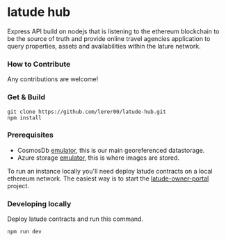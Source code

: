 # latude hub

Express API build on nodejs that is listening to the ethereum blockchain to be the source of truth and provide online travel agencies application to query properties, assets and availabilities within the lature network.

### How to Contribute

Any contributions are welcome!

### Get & Build

```
git clone https://github.com/lerer00/latude-hub.git
npm install
```

### Prerequisites

- CosmosDb [emulator](https://docs.microsoft.com/en-us/azure/cosmos-db/local-emulator), this is our main georeferenced datastorage.
- Azure storage [emulator](https://docs.microsoft.com/en-us/azure/storage/common/storage-use-emulator), this is where images are stored. 

To run an instance locally you'll need deploy latude contracts on a local ethereum network. The easiest way is to start the [latude-owner-portal](https://github.com/lerer00/latude-owner-portal) project.

### Developing locally

Deploy latude contracts and run this command.

```
npm run dev
```
